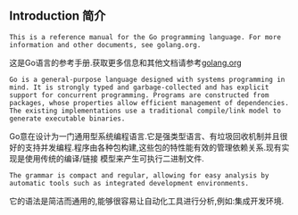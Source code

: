 ## Introduction 简介

```This is a reference manual for the Go programming language. For more information and other documents, see golang.org.```

这是Go语言的参考手册.获取更多信息和其他文档请参考[golang.org](http://golang.org)

```Go is a general-purpose language designed with systems programming in mind. It is strongly typed and garbage-collected and has explicit support for concurrent programming. Programs are constructed from packages, whose properties allow efficient management of dependencies. The existing implementations use a traditional compile/link model to generate executable binaries.```

Go意在设计为一门通用型系统编程语言.它是强类型语言、有垃圾回收机制并且很好的支持并发编程.程序由各种包构建,这些包的特性能有效的管理依赖关系.现有实现是使用传统的编译/链接 模型来产生可执行二进制文件.

```The grammar is compact and regular, allowing for easy analysis by automatic tools such as integrated development environments.```

它的语法是简洁而通用的,能够很容易让自动化工具进行分析,例如:集成开发环境.